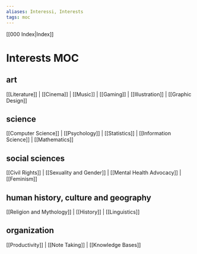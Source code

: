 ```yaml
---
aliases: Interessi, Interests
tags: moc
---
```


[[000 Index|Index]]
# Interests MOC

## art
[[Literature]] | [[Cinema]] | [[Music]] | [[Gaming]] | [[Illustration]] | [[Graphic Design]]

## science
[[Computer Science]] | [[Psychology]] | [[Statistics]] | [[Information Science]] | [[Mathematics]]

## social sciences

[[Civil Rights]] | [[Sexuality and Gender]] | [[Mental Health Advocacy]] | [[Feminism]]


## human history, culture and geography

[[Religion and Mythology]] | [[History]] | [[Linguistics]]

## organization

[[Productivity]] | [[Note Taking]] | [[Knowledge Bases]]